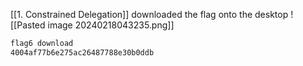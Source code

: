 [[1. Constrained Delegation]]
downloaded the flag onto the desktop
![[Pasted image 20240218043235.png]]
```powershell
flag6 download
4004af77b6e275ac26487788e30b0ddb
```